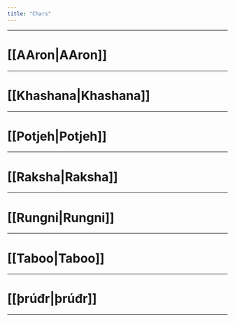 ```yaml
---
title: "Chars"
---
```

___    
# [[AAron|AAron]] 
___
# [[Khashana|Khashana]]
___
# [[Potjeh|Potjeh]]
___
# [[Raksha|Raksha]]
___
# [[Rungni|Rungni]]
___
# [[Taboo|Taboo]]
___
# [[þrúđr|þrúđr]]
___







